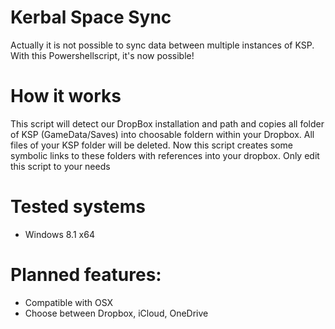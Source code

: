# Kerbal Space Sync
Actually it is not possible to sync data between multiple instances of KSP.
With this Powershellscript, it's now possible!

# How it works
This script will detect our DropBox installation and path and copies all folder of KSP (GameData/Saves) into choosable foldern within your Dropbox. All files of your KSP folder will be deleted. Now this script creates some symbolic links to these folders with references into your dropbox. Only edit this script to your needs

# Tested systems
- Windows 8.1 x64

# Planned features:
- Compatible with OSX
- Choose between Dropbox, iCloud, OneDrive 

